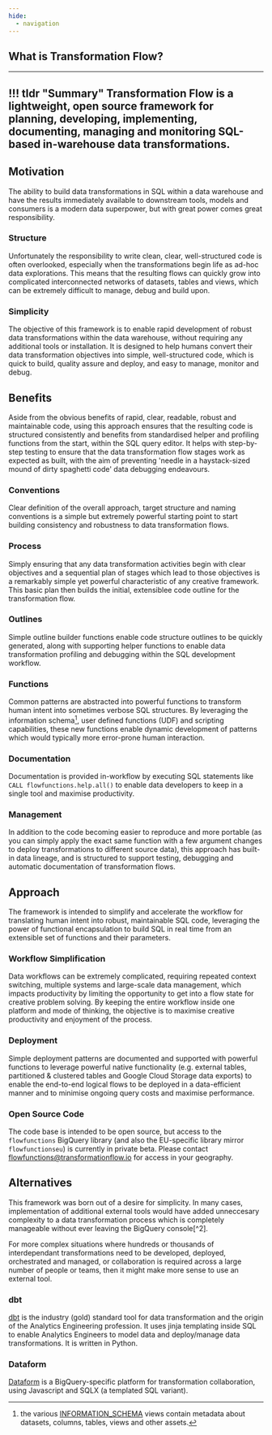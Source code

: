 ```yaml
---
hide:
  - navigation
---
```

## What is Transformation Flow?
---
!!! tldr "Summary"
    Transformation Flow is a lightweight, open source framework for planning, developing, implementing, documenting, managing and monitoring SQL-based in-warehouse data transformations.  
---

## Motivation
The ability to build data transformations in SQL within a data warehouse and have the results immediately available to downstream tools, models and consumers is a modern data superpower, but with great power comes great responsibility.  

### Structure
Unfortunately the responsibility to write clean, clear, well-structured code is often overlooked, especially when the transformations begin life as ad-hoc data explorations.  This means that the resulting flows can quickly grow into complicated interconnected networks of datasets, tables and views, which can be extremely difficult to manage, debug and build upon.

### Simplicity
The objective of this framework is to enable rapid development of robust data transformations within the data warehouse, without requiring any additional tools or installation. It is designed to help humans convert their data transformation objectives into simple, well-structured code, which is quick to build, quality assure and deploy, and easy to manage, monitor and debug.

## Benefits
Aside from the obvious benefits of rapid, clear, readable, robust and maintainable code, using this approach ensures that the resulting code is structured consistently and benefits from standardised helper and profiling functions from the start, within the SQL query editor.  It helps with step-by-step testing to ensure that the data transformation flow stages work as expected as built, with the aim of preventing 'needle in a haystack-sized mound of dirty spaghetti code' data debugging endeavours.

### Conventions
Clear definition of the overall approach, target structure and naming conventions is a simple but extremely powerful starting point to start building consistency and robustness to data transformation flows. 

### Process
Simply ensuring that any data transformation activities begin with clear objectives and a sequential plan of stages which lead to those objectives is a remarkably simple yet powerful characteristic of any creative framework.  This basic plan then builds the initial, extensiblee code outline for the transformation flow.

### Outlines
Simple outline builder functions enable code structure outlines to be quickly generated, along with supporting helper functions to enable data transformation profiling and debugging within the SQL development workflow.

### Functions
Common patterns are abstracted into powerful functions to transform human intent into sometimes verbose SQL structures.  By leveraging the information schema[^1], user defined functions (UDF) and scripting capabilities, these new functions enable dynamic development of patterns which would typically more error-prone human interaction.  

### Documentation
Documentation is provided in-workflow by executing SQL statements like `CALL flowfunctions.help.all()` to enable data developers to keep in a single tool and maximise productivity.

### Management
In addition to the code becoming easier to reproduce and more portable (as you can simply apply the exact same function with a few argument changes to deploy transformations to different source data), this approach has built-in data lineage, and is structured to support testing, debugging and automatic documentation of transformation flows.

## Approach
The framework is intended to simplify and accelerate the workflow for translating human intent into robust, maintainable SQL code, leveraging the power of functional encapsulation to build SQL in real time from an extensible set of functions and their parameters.

### Workflow Simplification
Data workflows can be extremely complicated, requiring repeated context switching, multiple systems and large-scale data management, which impacts productivity by limiting the opportunity to get into a flow state for creative problem solving.  By keeping the entire workflow inside one platform and mode of thinking, the objective is to maximise creative productivity and enjoyment of the process.

### Deployment
Simple deployment patterns are documented and supported with powerful functions to leverage powerful native functionality (e.g. external tables, partitioned & clustered tables and Google Cloud Storage data exports) to enable the end-to-end logical flows to be deployed in a data-efficient manner and to minimise ongoing query costs and maximise performance.

### Open Source Code
The code base is intended to be open source, but access to the `flowfunctions` BigQuery library (and also the EU-specific library mirror `flowfunctionseu`) is currently in private beta.  Please contact [flowfunctions@transformationflow.io](mailto:flowfunctions@transformationflow.io) for access in your geography.

## Alternatives
This framework was born out of a desire for simplicity.  In many cases, implementation of additional external tools would have added unneccesary complexity to a data transformation process which is completely manageable without ever leaving the BigQuery console[^2].

For more complex situations where hundreds or thousands of interdependant transformations need to be developed, deployed, orchestrated and managed, or collaboration is required across a large number of people or teams, then it might make more sense to use an external tool.

### dbt
[dbt](https://www.getdbt.com/) is the industry (gold) standard tool for data transformation and the origin of the Analytics Engineering profession. It uses jinja templating inside SQL to enable Analytics Engineers to model data and deploy/manage data transformations.  It is written in Python.

### Dataform
[Dataform](https://dataform.co/) is a BigQuery-specific platform for transformation collaboration, using Javascript and SQLX (a templated SQL variant).

[^1]: the various [INFORMATION_SCHEMA](https://cloud.google.com/bigquery/docs/information-schema-intro) views contain metadata about datasets, columns, tables, views and other assets.